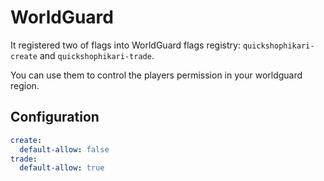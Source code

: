 # WorldGuard

It registered two of flags into WorldGuard flags registry: `quickshophikari-create` and `quickshophikari-trade`.

You can use them to control the players permission in your worldguard region.  

## Configuration

```yaml
create:
  default-allow: false
trade:
  default-allow: true
```
